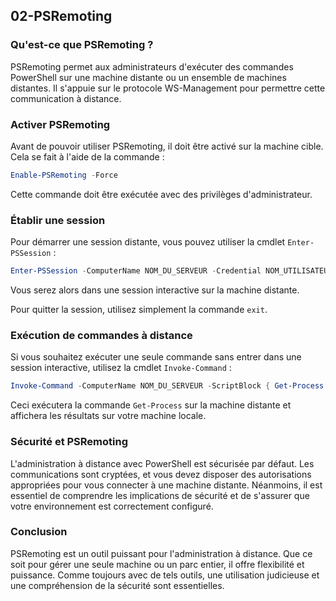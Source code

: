 ## 02-PSRemoting

### Qu'est-ce que PSRemoting ?

PSRemoting permet aux administrateurs d'exécuter des commandes PowerShell sur une machine distante ou un ensemble de machines distantes. Il s'appuie sur le protocole WS-Management pour permettre cette communication à distance.

### Activer PSRemoting

Avant de pouvoir utiliser PSRemoting, il doit être activé sur la machine cible. Cela se fait à l'aide de la commande :

```powershell
Enable-PSRemoting -Force
```

Cette commande doit être exécutée avec des privilèges d'administrateur.

### Établir une session

Pour démarrer une session distante, vous pouvez utiliser la cmdlet `Enter-PSSession` :

```powershell
Enter-PSSession -ComputerName NOM_DU_SERVEUR -Credential NOM_UTILISATEUR
```

Vous serez alors dans une session interactive sur la machine distante.

Pour quitter la session, utilisez simplement la commande `exit`.

### Exécution de commandes à distance

Si vous souhaitez exécuter une seule commande sans entrer dans une session interactive, utilisez la cmdlet `Invoke-Command` :

```powershell
Invoke-Command -ComputerName NOM_DU_SERVEUR -ScriptBlock { Get-Process } -Credential NOM_UTILISATEUR
```

Ceci exécutera la commande `Get-Process` sur la machine distante et affichera les résultats sur votre machine locale.

### Sécurité et PSRemoting

L'administration à distance avec PowerShell est sécurisée par défaut. Les communications sont cryptées, et vous devez disposer des autorisations appropriées pour vous connecter à une machine distante. Néanmoins, il est essentiel de comprendre les implications de sécurité et de s'assurer que votre environnement est correctement configuré.

### Conclusion

PSRemoting est un outil puissant pour l'administration à distance. Que ce soit pour gérer une seule machine ou un parc entier, il offre flexibilité et puissance. Comme toujours avec de tels outils, une utilisation judicieuse et une compréhension de la sécurité sont essentielles.

